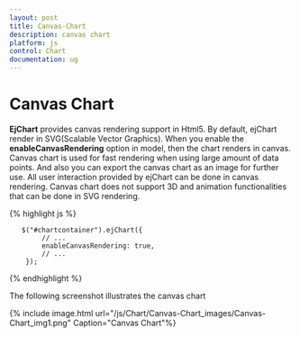 ```yaml
---
layout: post
title: Canvas-Chart
description: canvas chart
platform: js
control: Chart
documentation: ug
---
```


# Canvas Chart

**EjChart** provides canvas rendering support in Html5. By default, ejChart render in SVG(Scalable Vector Graphics). When you enable the **enableCanvasRendering** option in model, then the chart renders in canvas. Canvas chart is used for fast rendering when using large amount of data points.  And also you can export the canvas chart as an image for further use. All user interaction provided by ejChart can be done in canvas rendering. Canvas chart does not support 3D and animation functionalities that can be done in SVG rendering.

{% highlight js %}


       $("#chartcontainer").ejChart({
            // ...             
            enableCanvasRendering: true,
            // ...             
        });


{% endhighlight %}

The following screenshot illustrates the canvas chart

{% include image.html url="/js/Chart/Canvas-Chart_images/Canvas-Chart_img1.png" Caption="Canvas Chart"%}


